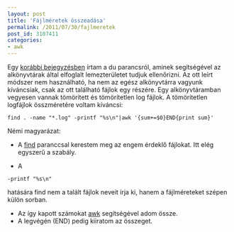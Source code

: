 ```yaml
---
layout: post
title: 'Fájlméretek összeadása'
permalink: /2011/07/30/fajlmeretek
post_id: 3107411
categories: 
- awk
---
```


Egy
[korábbi bejegyzésben](http://commandline.blog.hu/2010/07/31/du_1) írtam a du parancsról, aminek segítségével az alkönyvtárak által elfoglalt lemezterületet tudjuk ellenőrizni. Az ott leírt módszer nem használható, ha nem az egész alkönyvtárra vagyunk kíváncsiak, csak az ott található fájlok egy részére. 
Egy alkönyvtáramban vegyesen vannak tömörített és tömörítetlen log fájlok. A tömörítetlen logfájlok összméretére voltam kíváncsi: 
```
find . -name "*.log" -printf "%s\n"|awk '{sum+=$0}END{print sum}'
``` 
Némi magyarázat: 
* A 
[find](http://commandline.blog.hu/2010/11/14/find_2) paranccsal kerestem meg az engem érdeklő fájlokat. Itt elég egyszerű a szabály.
     
* A 
```
-printf "%s\n"
```
 hatására find nem a talált fájlok neveit írja ki, hanem a fájlméreteket szépen külön sorban.
* Az így kapott számokat 
[awk](http://en.wikipedia.org/wiki/Awk) segítségével adom össze.
* A legvégén (END) pedig kiiratom az összeget. 
 